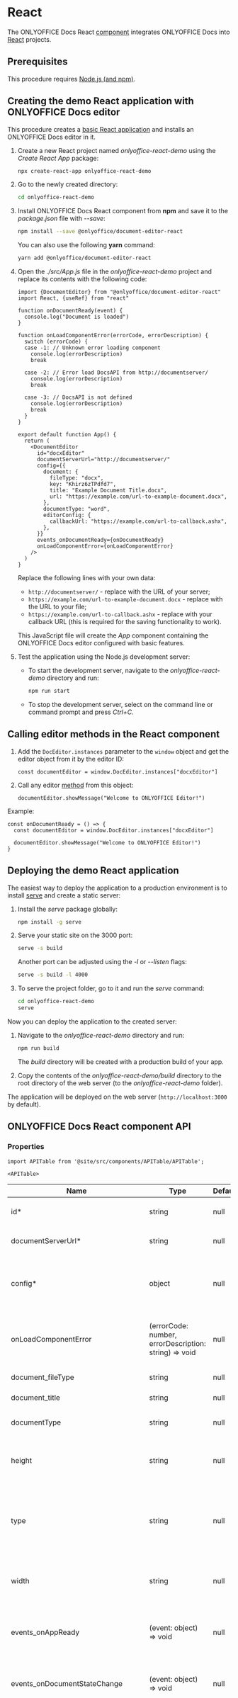 # React

The ONLYOFFICE Docs React [component](https://github.com/ONLYOFFICE/document-editor-react) integrates ONLYOFFICE Docs into [React](https://react.dev/) projects.

## Prerequisites

This procedure requires [Node.js (and npm)](https://nodejs.org/en).

## Creating the demo React application with ONLYOFFICE Docs editor

This procedure creates a [basic React application](https://github.com/facebook/create-react-app) and installs an ONLYOFFICE Docs editor in it.

1. Create a new React project named *onlyoffice-react-demo* using the *Create React App* package:

   ``` sh
   npx create-react-app onlyoffice-react-demo
   ```

2. Go to the newly created directory:

   ``` sh
   cd onlyoffice-react-demo
   ```

3. Install ONLYOFFICE Docs React component from **npm** and save it to the *package.json* file with *--save*:

   ``` sh
   npm install --save @onlyoffice/document-editor-react
   ```

   You can also use the following **yarn** command:

   ``` sh
   yarn add @onlyoffice/document-editor-react
   ```

4. Open the *./src/App.js* file in the *onlyoffice-react-demo* project and replace its contents with the following code:

   ``` tsx
   import {DocumentEditor} from "@onlyoffice/document-editor-react"
   import React, {useRef} from "react"
   
   function onDocumentReady(event) {
     console.log("Document is loaded")
   }
   
   function onLoadComponentError(errorCode, errorDescription) {
     switch (errorCode) {
     case -1: // Unknown error loading component
       console.log(errorDescription)
       break
   
     case -2: // Error load DocsAPI from http://documentserver/
       console.log(errorDescription)
       break
   
     case -3: // DocsAPI is not defined
       console.log(errorDescription)
       break
     }
   }
   
   export default function App() {
     return (
       <DocumentEditor
         id="docxEditor"
         documentServerUrl="http://documentserver/"
         config={{
           document: {
             fileType: "docx",
             key: "Khirz6zTPdfd7",
             title: "Example Document Title.docx",
             url: "https://example.com/url-to-example-document.docx",
           },
           documentType: "word",
           editorConfig: {
             callbackUrl: "https://example.com/url-to-callback.ashx",
           },
         }}
         events_onDocumentReady={onDocumentReady}
         onLoadComponentError={onLoadComponentError}
       />
     )
   }
   ```

   Replace the following lines with your own data:

   - `http://documentserver/` - replace with the URL of your server;
   - `https://example.com/url-to-example-document.docx` - replace with the URL to your file;
   - `https://example.com/url-to-callback.ashx` - replace with your callback URL (this is required for the saving functionality to work).

   This JavaScript file will create the *App* component containing the ONLYOFFICE Docs editor configured with basic features.

5. Test the application using the Node.js development server:

   - To start the development server, navigate to the *onlyoffice-react-demo* directory and run:

     ``` sh
     npm run start
     ```

   - To stop the development server, select on the command line or command prompt and press *Ctrl+C*.

## Calling editor methods in the React component

1. Add the `DocEditor.instances` parameter to the `window` object and get the editor object from it by the editor ID:

   ```tsx
   const documentEditor = window.DocEditor.instances["docxEditor"]
   ```

2. Call any editor [method](../../usage-api/methods.md) from this object:

   ```tsx
   documentEditor.showMessage("Welcome to ONLYOFFICE Editor!")
   ```

Example:

```tsx
const onDocumentReady = () => {
  const documentEditor = window.DocEditor.instances["docxEditor"]

  documentEditor.showMessage("Welcome to ONLYOFFICE Editor!")
}
```

## Deploying the demo React application

The easiest way to deploy the application to a production environment is to install [serve](https://github.com/vercel/serve) and create a static server:

1. Install the *serve* package globally:

   ``` sh
   npm install -g serve
   ```

2. Serve your static site on the 3000 port:

   ``` sh
   serve -s build
   ```

   Another port can be adjusted using the *-l* or *--listen* flags:

   ``` sh
   serve -s build -l 4000
   ```

3. To serve the project folder, go to it and run the *serve* command:

   ``` sh
   cd onlyoffice-react-demo
   serve
   ```

Now you can deploy the application to the created server:

1. Navigate to the *onlyoffice-react-demo* directory and run:

   ``` sh
   npm run build
   ```

   The *build* directory will be created with a production build of your app.

2. Copy the contents of the *onlyoffice-react-demo/build* directory to the root directory of the web server (to the *onlyoffice-react-demo* folder).

The application will be deployed on the web server (`http://localhost:3000` by default).

## ONLYOFFICE Docs React component API

### Properties

```mdx-code-block
import APITable from '@site/src/components/APITable/APITable';

<APITable>
```

| Name                                 | Type                                                  | Default | Description                                                                                                                                                |
| ------------------------------------ | ----------------------------------------------------- | ------- | ---------------------------------------------------------------------------------------------------------------------------------------------------------- |
| id\*                                 | string                                                | null    | Component unique identifier.                                                                                                                               |
| documentServerUrl\*                  | string                                                | null    | Address of ONLYOFFICE Docs.                                                                                                                                |
| config\*                             | object                                                | null    | Generic [configuration object](../../usage-api/config/config.md) for opening a file with token.                                                        |
| onLoadComponentError                 | (errorCode: number, errorDescription: string) => void | null    | The function called when an error occurs while loading a component.                                                                                        |
| document\_fileType                   | string                                                | null    | The type of the file.                                                                                                                                      |
| document\_title                      | string                                                | null    | The file name.                                                                                                                                             |
| documentType                         | string                                                | null    | The document type.                                                                                                                                         |
| height                               | string                                                | null    | Defines the document height in the browser window.                                                                                                         |
| type                                 | string                                                | null    | Defines the platform type used to access the document (desktop, mobile or embedded).                                                                       |
| width                                | string                                                | null    | Defines the document width in the browser window.                                                                                                          |
| events\_onAppReady                   | (event: object) => void                               | null    | The function called when the application is loaded into the browser.                                                                                       |
| events\_onDocumentStateChange        | (event: object) => void                               | null    | The function called when the document is modified.                                                                                                         |
| events\_onMetaChange                 | (event: object) => void                               | null    | The function called when the meta information of the document is changed via the meta command.                                                             |
| events\_onDocumentReady              | (event: object) => void                               | null    | The function called when the document is loaded into the document editor.                                                                                  |
| events\_onInfo                       | (event: object) => void                               | null    | The function called when the application opened the file.                                                                                                  |
| events\_onWarning                    | (event: object) => void                               | null    | The function called when a warning occurs.                                                                                                                 |
| events\_onError                      | (event: object) => void                               | null    | The function called when an error or some other specific event occurs.                                                                                     |
| events\_onRequestSharingSettings     | (event: object) => void                               | null    | The function called when the user is trying to manage document access rights by clicking **Change access rights** button.                                  |
| events\_onRequestRename              | (event: object) => void                               | null    | The function called when the user is trying to rename the file by clicking the **Rename...** button.                                                       |
| events\_onMakeActionLink             | (event: object) => void                               | null    | The function called when the user is trying to get link for opening the document which contains a bookmark, scrolling to the bookmark position.            |
| events\_onRequestInsertImage         | (event: object) => void                               | null    | The function called when the user is trying to insert an image by clicking the **Image from Storage** button.                                              |
| events\_onRequestSaveAs              | (event: object) => void                               | null    | The function called when the user is trying to save file by clicking **Save Copy as...** button.                                                           |
| events\_onRequestMailMergeRecipients | (event: object) => void                               | null    | The function called when the user is trying to select recipients data by clicking the **Mail merge** button.                                               |
| events\_onRequestCompareFile         | (event: object) => void                               | null    | The function called when the user is trying to select document for comparing by clicking the **Document from Storage** button.                             |
| events\_onRequestEditRights          | (event: object) => void                               | null    | The function called when the user is trying to switch the document from the viewing into the editing mode by clicking the **Edit Document** button.        |
| events\_onRequestHistory             | (event: object) => void                               | null    | The function called when the user is trying to show the document version history by clicking the **Version History** button.                               |
| events\_onRequestHistoryClose        | (event: object) => void                               | null    | The function called when the user is trying to go back to the document from viewing the document version history by clicking the **Close History** button. |
| events\_onRequestHistoryData         | (event: object) => void                               | null    | The function called when the user is trying to click the specific document version in the document version history.                                        |
| events\_onRequestRestore             | (event: object) => void                               | null    | The function called when the user is trying to restore the file version by clicking the **Restore** button in the version history.                         |

```mdx-code-block
</APITable>
```

\* *- required field*

## Installing Storybook

Install [Storybook](https://storybook.js.org/) to develop UI components in isolation:

1. Change the address of the document server in the *config/default.json* file:

   ``` json
   {
     "documentServerUrl": "http://documentserver/"
   }
   ```

   where **documentserver** is the name of the server with **ONLYOFFICE Docs** installed.

2. Build Storybook with the following command:

   ``` sh
   yarn build-storybook
   ```

3. Start Storybook:

   ``` sh
   yarn storybook
   ```

## Developing ONLYOFFICE Docs React component

1. Clone project from the GitHub repository:

   ``` sh
   git clone https://github.com/ONLYOFFICE/document-editor-react
   ```

2. Install the project dependencies:

   ``` sh
   yarn install
   ```

3. Test the component:

   ``` sh
   yarn test
   ```

4. Build the project:

   ``` sh
   yarn rollup
   ```

5. Create the package:

   ``` sh
   npm pack
   ```

## Feedback and support

In case you have any issues, questions, or suggestions for the ONLYOFFICE Docs React component, please refer to the [Issues](https://github.com/ONLYOFFICE/document-editor-react/issues) section.
